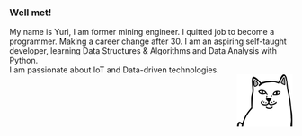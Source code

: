 ### Well met!

My name is Yuri, I am former mining engineer. I quitted job to become a <br>
programmer. Making a career change after 30. I am an aspiring self-taught <br>
developer, learning Data Structures & Algorithms and Data Analysis with Python. <br>
I am passionate about IoT and Data-driven technologies. <br>
<img align="right" alt="Cat" src="https://github.com/YuriSpiridonov/YuriSpiridonov/blob/master/logos/cat_100.png" />

<!--
### Hi there 👋
- 🌱 I’m currently learning Data Structures and Algorithms.
-->
<!--
**YuriSpiridonov/YuriSpiridonov** is a ✨ _special_ ✨ repository because its `README.md` (this file) appears on your GitHub profile.

Here are some ideas to get you started:

- 🔭 I’m currently working on ...
- 🌱 I’m currently learning ...
- 👯 I’m looking to collaborate on ...
- 🤔 I’m looking for help with ...
- 💬 Ask me about ...
- 📫 How to reach me: ...
- 😄 Pronouns: ...
- ⚡ Fun fact: ...
-->
